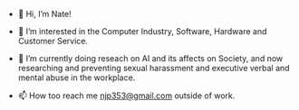 - 👋 Hi, I’m Nate!
- 👀 I’m interested in the Computer Industry, Software, Hardware and Customer Service.
- 🌱 I’m currently doing reseach on AI and its affects on Society, and now researching and preventing sexual harassment and executive verbal and mental abuse in the workplace.

- 📫 How too reach me njp353@gmail.com outside of work.
